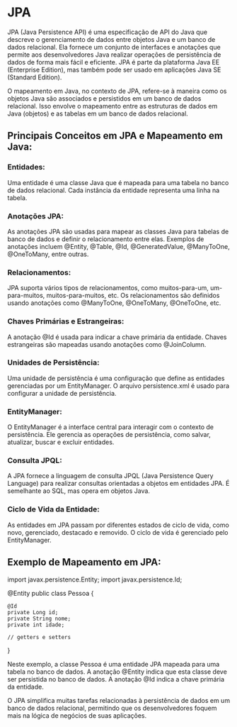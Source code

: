 # JPA

JPA (Java Persistence API) é uma especificação de API do Java que descreve o gerenciamento de dados entre objetos Java e um banco de dados relacional. Ela fornece um conjunto de interfaces e anotações que permite aos desenvolvedores Java realizar operações de persistência de dados de forma mais fácil e eficiente. JPA é parte da plataforma Java EE (Enterprise Edition), mas também pode ser usado em aplicações Java SE (Standard Edition).

O mapeamento em Java, no contexto de JPA, refere-se à maneira como os objetos Java são associados e persistidos em um banco de dados relacional. Isso envolve o mapeamento entre as estruturas de dados em Java (objetos) e as tabelas em um banco de dados relacional.

## Principais Conceitos em JPA e Mapeamento em Java:

### Entidades:

Uma entidade é uma classe Java que é mapeada para uma tabela no banco de dados relacional.
Cada instância da entidade representa uma linha na tabela.

### Anotações JPA:

As anotações JPA são usadas para mapear as classes Java para tabelas de banco de dados e definir o relacionamento entre elas.
Exemplos de anotações incluem @Entity, @Table, @Id, @GeneratedValue, @ManyToOne, @OneToMany, entre outras.

### Relacionamentos:

JPA suporta vários tipos de relacionamentos, como muitos-para-um, um-para-muitos, muitos-para-muitos, etc.
Os relacionamentos são definidos usando anotações como @ManyToOne, @OneToMany, @OneToOne, etc.

### Chaves Primárias e Estrangeiras:

A anotação @Id é usada para indicar a chave primária da entidade.
Chaves estrangeiras são mapeadas usando anotações como @JoinColumn.

### Unidades de Persistência:

Uma unidade de persistência é uma configuração que define as entidades gerenciadas por um EntityManager.
O arquivo persistence.xml é usado para configurar a unidade de persistência.

### EntityManager:

O EntityManager é a interface central para interagir com o contexto de persistência.
Ele gerencia as operações de persistência, como salvar, atualizar, buscar e excluir entidades.

### Consulta JPQL:

A JPA fornece a linguagem de consulta JPQL (Java Persistence Query Language) para realizar consultas orientadas a objetos em entidades JPA.
É semelhante ao SQL, mas opera em objetos Java.

### Ciclo de Vida da Entidade:

As entidades em JPA passam por diferentes estados de ciclo de vida, como novo, gerenciado, destacado e removido.
O ciclo de vida é gerenciado pelo EntityManager.

## Exemplo de Mapeamento em JPA:

import javax.persistence.Entity;
import javax.persistence.Id;

@Entity
public class Pessoa {

    @Id
    private Long id;
    private String nome;
    private int idade;

    // getters e setters
}

Neste exemplo, a classe Pessoa é uma entidade JPA mapeada para uma tabela no banco de dados. A anotação @Entity indica que esta classe deve ser persistida no banco de dados. A anotação @Id indica a chave primária da entidade.

O JPA simplifica muitas tarefas relacionadas à persistência de dados em um banco de dados relacional, permitindo que os desenvolvedores foquem mais na lógica de negócios de suas aplicações.